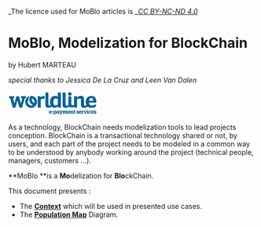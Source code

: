 _The licence used for MoBlo articles is _[_CC BY-NC-ND 4.0_](https://creativecommons.org/licenses/by-nc-nd/4.0/)

# MoBlo, Modelization for BlockChain

by Hubert MARTEAU

_special thanks to Jessica De La Cruz and Leen Van Dalen_

[![](/assets/WorldLine-Logo-petit.jpg)](http://worldline.com)

As a technology, BlockChain needs modelization tools to lead projects conception. BlockChain is a transactional technology shared or not, by users, and each part of the project needs to be modeled in a common way to be understood by anybody working around the project \(technical people, managers, customers …\).

**MoBlo **is a **Mo**delization for **Blo**ckChain.

This document presents :

* The [**Context**](/context.md) which will be used in presented use cases.
* The [**Population Map**](/pm.md) Diagram.



